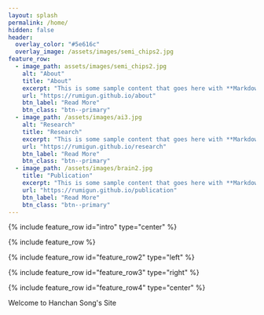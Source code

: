 ```yaml
---
layout: splash
permalink: /home/
hidden: false
header:
  overlay_color: "#5e616c"
  overlay_image: /assets/images/semi_chips2.jpg
feature_row:
  - image_path: assets/images/semi_chips2.jpg
    alt: "About"
    title: "About"
    excerpt: "This is some sample content that goes here with **Markdown** formatting."
    url: "https://rumigun.github.io/about"
    btn_label: "Read More"
    btn_class: "btn--primary"
  - image_path: /assets/images/ai3.jpg
    alt: "Research"
    title: "Research"
    excerpt: "This is some sample content that goes here with **Markdown** formatting."
    url: "https://rumigun.github.io/research"
    btn_label: "Read More"
    btn_class: "btn--primary"
  - image_path: /assets/images/brain2.jpg
    title: "Publication"
    excerpt: "This is some sample content that goes here with **Markdown** formatting."
    url: "https://rumigun.github.io/publication"
    btn_label: "Read More"
    btn_class: "btn--primary"
---
```


{% include feature_row id="intro" type="center" %}

{% include feature_row %}

{% include feature_row id="feature_row2" type="left" %}

{% include feature_row id="feature_row3" type="right" %}

{% include feature_row id="feature_row4" type="center" %}

Welcome to Hanchan Song's Site
